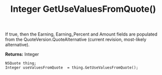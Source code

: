 ﻿---
uid: crmscript_ref_NSQuote_GetUseValuesFromQuote
title: Integer GetUseValuesFromQuote()
intellisense: NSQuote.GetUseValuesFromQuote
keywords: NSQuote, GetUseValuesFromQuote
so.topic: reference
---

If true, then the Earning, Earning_Percent and Amount fields are populated from the QuoteVersion.QuoteAlternative (current revision, most-likely alternative).

**Returns:** Integer


```crmscript
NSQuote thing;
Integer useValuesFromQuote  = thing.GetUseValuesFromQuote();
```


